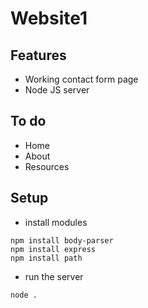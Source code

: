 # Website1

## Features
- Working contact form page
- Node JS server

## To do
- Home
- About
- Resources

## Setup
- install modules
```shell
npm install body-parser
npm install express
npm install path
```

- run the server
```shell
node .
```
